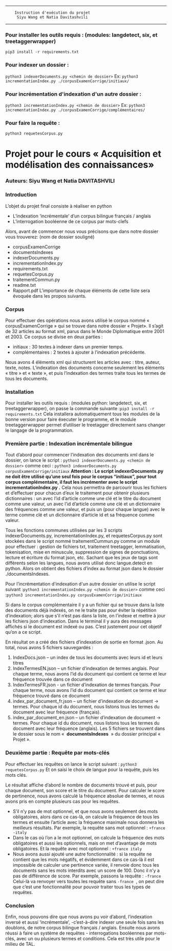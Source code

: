 -------------------------------------------------
        Instruction d'exécution du projet
         Siyu Wang et Natia Davitashvili
-------------------------------------------------
### Pour installer les outils requis : (modules: langdetect, six, et treetaggerwrapper)
```pip3 install -r requirements.txt```

### Pour indexer un dossier :
```python3 indexerDocuments.py <chemin de dossier>```
Ex: ```python3 incrementationIndex.py ./corpusExamenCorrige/initiaux/```

### Pour incrémentation d'indexation d'un autre dossier :
```python3 incrementationIndex.py <chemin de dossier>```
Ex: ```python3 incrementationIndex.py ./corpusExamenCorrige/complémentaires/```

### Pour faire la requête :
```python3 requetesCorpus.py```

# Projet pour le cours « Acquisition et modélisation des connaissances»

### Auteurs: Siyu Wang et Natia DAVITASHVILI

### Introduction
L’objet du projet final consiste à réaliser en python
- L’indexation ‘incrémentale’ d’un corpus bilingue français / anglais
- L’interrogation booléenne de ce corpus par mots-clefs

Alors, avant de commencer nous vous précisons que dans notre dossier vous trouverez: (nom de dossier souligné)
- corpusExamenCorrige
- documentsIndexes
- indexerDocuments.py
- incrementationIndex.py
- requirements.txt
- requetesCorpus.py
- traitementCommun.py
- readme.txt
- Rapport.pdf
L’importance de chaque éléments de cette liste sera évoquée dans les propos suivants.

### Corpus
Pour effectuer des opérations nous avons utilisé le corpus nommé « corpusExamenCorrige » qui se trouve dans notre dossier « Projet». Il s’agit de 32 articles au format xml, parus dans le Monde Diplomatique entre 2001 et 2003. Ce corpus se divise en deux parties :
- initiaux : 30 textes à indexer dans un premier temps.
- complémentaires : 2 textes à ajouter à l’indexation précédente.

Nous avons 4 éléments xml qui structurent les articles avec : titre, auteur, texte, notes.
L’indexation des documents concerne seulement les éléments « titre » et « texte », et puis l’indexation des termes traite tous les termes de tous les documents.

### Installation
Pour installer les outils requis : (modules python: langdetect, six, et treetaggerwrapper), on passe la commande suivante :​ ```pip3 install -r requirements.txt```
Cela installera automatiquement tous les modules de la bonne version pour faire éxecuter le programme, et le module treetaggerwrapper permet d’utiliser le treetagger directement sans changer le langage de la programmation.

### Première partie : Indexation incrémentale bilingue
Tout d’abord pour commencer l’indexation des documents xml dans le dossier, on lance le script : ```python3 indexerDocuments.py <chemin de dossier>``` ​ 
comme ceci : ```python3 indexerDocuments.py corpusExamenCorrige/initiaux```
**Attention : Le script** ​ **indexerDocuments.py** ​ **ne doit être utilisé qu’une seul fois pour le corpus “initiaux”, pour tout corpus complémentaire, il faut les incrémenter avec le script** ​ **incrementationIndex.py** ​**.**
Cela nous permettra de parcourir tous les fichiers et d’effectuer pour chacun d’eux le traitement pour obtenir plusieurs dictionnaires : 
un avec l’id d’article comme une clé et le titre du document comme une valeur, 
un avec l’id d’article comme une clé et un dictionnaire des fréquences comme une valeur, 
et puis un (pour chaque langue) avec le terme comme clé et un dictionnaire d’article id et sa fréquence comme valeur.

Tous les fonctions communes utilisées par les 3 scripts ​indexerDocuments.py​, incrementationIndex.py​, et ​requetesCorpus.py​ sont stockées dans le script nommé traitementCummun.py​ comme un module pour effectuer : gestion de fichiers txt, traitement treetagger, lemmatisation, tokenisation, mise en minuscule, suppression de signes de ponctuations, lecture et écriture du format json, etc. Sachant que les jeux de tags sont différents selon les langues, nous avons utilisé donc langue.detect en python. Alors on obtient des fichiers d’index au format json dans le dossier ./documentsIndexes. 

Pour l’incrémentation d'indexation d'un autre dossier on utilise le script suivant :```python3 incrementationIndex.py <chemin de dossier>``` comme ceci :```python3 incrementationIndex.py corpusExamenCorrige/initiaux```

Si dans le corpus complémentaire il y a un fichier qui se trouve dans la liste des documents déjà indexés, on ne le traite pas pour éviter la répétition d’indexation; alors que s’il n’est pas dans la liste, on l’indexe et mettre à jour les fichiers json d’indexation. Dans le terminal il y aura des messages affichés si le document est indexé ou pas. C’est justement pour cet objetif qu’on a ce script.

En résultat on a créé des fichiers d’indexation de sortie en format .json.
Au total, nous avons 5 fichiers sauvegardés :
1) IndexDocs.json – un index de tous les documents avec leurs id et leurs titres
2) IndexTermesEN.json – un fichier d’indexation de termes anglais. Pour chaque terme, nous avons l’id du document qui contient ce terme et leur fréquence trouvée dans ce document
3) IndexTermesFR.json - un fichier d’indexation de termes français. Pour chaque terme, nous avons l’id du document qui contient ce terme et leur fréquence trouvé dans ce document
4) index_par_document_fr.json – un fichier d’indexation de document -> termes. Pour chaque id du document, nous listons tous les termes du document avec leur fréquence (français).
5) index_par_document_en.json – un fichier d’indexation de document -> termes. Pour chaque id du document, nous listons tous les termes du document avec leur fréquence (anglais). Les 5 fichiers se trouvent dans le dossier sous le nom « ​ **documentsIndexes** ​ » du dossier principal « Projet ».

### Deuxième partie : Requête par mots-clés
Pour effectuer les requêtes on lance le script suivant : ```python3 requetesCorpus.py```
Et on saisi le choix de langue pour la requête, puis les mots clés.

Le résultat affiche d’abord le nombre de documents trouvé et puis, pour chaque document, son score et le titre du doc​ument.
Pour calculer le score de pertinence, nous avons calculé la fréquence absolue de termes, et nous avons pris en compte plusieurs cas pour les requêtes.

- S’il n’y pas de mot optionnel, et que nous avons seulement des mots obligatoires, alors dans ce cas-là, on calcule la fréquence de tous les termes et ensuite l’article avec la fréquence maximale nous donnera les meilleurs résultats. Par exemple, la requête sans mot optionnel : ​ ```+france -italy```
- Dans le cas où l’on a le mot optionnel, on calcule la fréquence des mots obligatoires et aussi les optionnels, mais on met d’avantage de mots obligatoires. Et la requête avec mot optionnel : ​ ```+france italy```
- Nous avons aussi ajouté une autre fonctionnalité : si la requête ne contient que les mots négatifs, et évidemment dans ce cas-là il est impossible de calculer une pertinence variée, il renvoie donc tous les documents sans les mots interdits avec un score de 100. Donc il n’y a pas de différence de score. Par exemple, passons la requête : ​ ```-france```
Celui-là va renvoyer vers toutes les requête sans ​ ```-france``` ​ , ​on peut dire que c’est une fonctionnalité pour pouvoir traiter tous les types de requêtes.

### Conclusion
Enfin, nous pouvons dire que nous avons pu voir d’abord, l’indexation inversé et aussi ‘incrémentale’, -c’est-à-dire indexer une seule fois sans les doublons, de notre corpus bilingue français / anglais.
Ensuite nous avons réussi à faire un système de ​requêtes​ - ​interrogations booléennes par mots-clés, avec un ou plusieurs termes et conditions. Cela est très utile pour le milieu de TAL.

